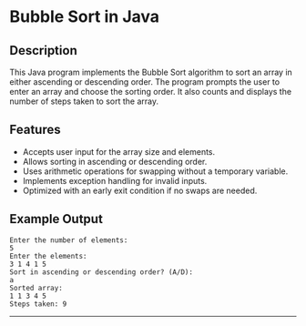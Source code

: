 # Bubble Sort in Java

## Description
This Java program implements the Bubble Sort algorithm to sort an array in either ascending or descending order. The program prompts the user to enter an array and choose the sorting order. It also counts and displays the number of steps taken to sort the array.

## Features
- Accepts user input for the array size and elements.
- Allows sorting in ascending or descending order.
- Uses arithmetic operations for swapping without a temporary variable.
- Implements exception handling for invalid inputs.
- Optimized with an early exit condition if no swaps are needed.

## Example Output
```
Enter the number of elements:
5
Enter the elements:
3 1 4 1 5
Sort in ascending or descending order? (A/D):
a
Sorted array:
1 1 3 4 5
Steps taken: 9
```

---

